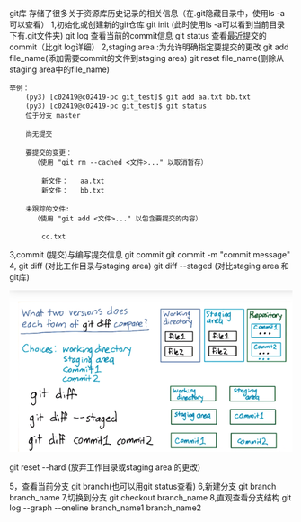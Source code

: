 git库 存储了很多关于资源库历史记录的相关信息（在.git隐藏目录中，使用ls -a可以查看）
1,初始化或创建新的git仓库
    git init (此时使用ls -a可以看到当前目录下有.git文件夹)
    git log  查看当前的commit信息
    git status 查看最近提交的commit（比git log详细）
2,staging area :为允许明确指定要提交的更改
    git add   file_name(添加需要commit的文件到staging area)
    git reset file_name(删除从staging area中的file_name)
    
    举例：
        (py3) [c02419@c02419-pc git_test]$ git add aa.txt bb.txt 
        (py3) [c02419@c02419-pc git_test]$ git status
        位于分支 master

        尚无提交

        要提交的变更：
          （使用 "git rm --cached <文件>..." 以取消暂存）

            新文件：   aa.txt
            新文件：   bb.txt

        未跟踪的文件:
          （使用 "git add <文件>..." 以包含要提交的内容）

            cc.txt

3,commit (提交)与编写提交信息
    git commit
    git commit -m "commit message"
4, git diff (对比工作目录与staging area)
   git diff --staged (对比staging area 和 git库)
   
   
   ![image](https://github.com/ainingxiaoguai/learn-git/blob/master/git_diff.png)
   
   
   
   git reset --hard (放弃工作目录或staging area 的更改)

5，查看当前分支
    git branch(也可以用git status查看)
6,新建分支
    git branch branch_name
7,切换到分支
    git checkout branch_name
8,直观查看分支结构
    git log --graph --oneline branch_name1 branch_name2
